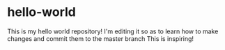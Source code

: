 # hello-world
This is my hello world repository!
I'm editing it so as to learn how to make changes and commit them to the master branch
This is inspiring!
